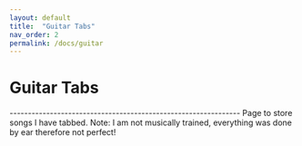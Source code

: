 ```yaml
---
layout: default
title:  "Guitar Tabs"
nav_order: 2
permalink: /docs/guitar
---
```

<h1>Guitar Tabs</h1>  
---------------------------------------------------------------
Page to store songs I have tabbed.     
Note: I am not musically trained, everything was done by ear therefore not perfect!   